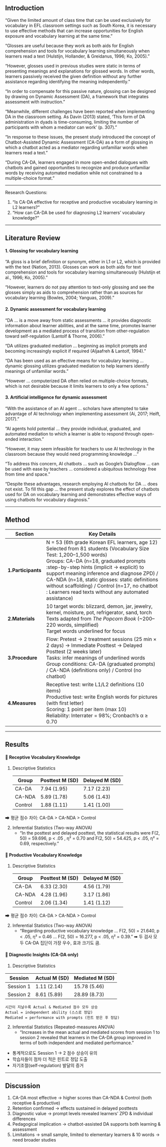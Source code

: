 ## Introduction 
“Given the limited amount of class time that can be used exclusively for vocabulary in EFL classroom settings such as South Korea, it is necessary to use effective methods that can increase opportunities for English exposure and vocabulary learning at the same time.”

“Glosses are useful because they work as both aids for English comprehension and tools for vocabulary learning simultaneously when learners read a text (Hulstijn, Hollander, & Greidanus, 1996; Ko, 2005).”

“However, glosses used in previous studies were static in terms of presenting meanings and explanations for glossed words. In other words, learners passively received the given definition without any further assistance regarding identifying the meaning independently.”

“In order to compensate for this passive nature, glossing can be designed by drawing on Dynamic Assessment (DA), a framework that integrates assessment with instruction.”

“Meanwhile, different challenges have been reported when implementing DA in the classroom setting. As Davin (2013) stated, ‘This form of DA administration in dyads is time-consuming, limiting the number of participants with whom a mediator can work’ (p. 307).”

“In response to these issues, the present study introduced the concept of Chatbot-Assisted Dynamic Assessment (CA-DA) as a form of glossing in which a chatbot acted as a mediator regarding unfamiliar words when learners read a text.”

“During CA-DA, learners engaged in more open-ended dialogues with chatbots and gained opportunities to recognize and produce unfamiliar words by receiving automated mediation while not constrained to a multiple-choice format.”

----------
Research Questions:
1. “Is CA-DA effective for receptive and productive vocabulary learning in L2 learners?”
2. “How can CA-DA be used for diagnosing L2 learners’ vocabulary knowledge?”

--------
## Literature Review 

#### 1. Glossing for vocabulary learning
“A gloss is a brief definition or synonym, either in L1 or L2, which is provided with the text (Nation, 2013). Glosses can work as both aids for text comprehension and tools for vocabulary learning simultaneously (Hulstijn et al., 1996; Ko, 2005).”

“However, learners do not pay attention to text-only glossing and see the glosses simply as aids to comprehension rather than as sources for vocabulary learning (Bowles, 2004; Yanguas, 2009).”

#### 2. Dynamic assessment for vocabulary learning
“DA … is a move away from static assessments … it provides diagnostic information about learner abilities, and at the same time, promotes learner development as a mediated process of transition from other-regulation toward self-regulation (Lantolf & Thorne, 2006).”

“DA utilizes graduated mediation … beginning as implicit prompts and becoming increasingly explicit if required (Aljaafreh & Lantolf, 1994).”

 “DA has been used as an effective means for vocabulary learning … dynamic glossing utilizes graduated mediation to help learners identify meanings of unfamiliar words.”

“However … computerized DA often relied on multiple-choice formats, which is not desirable because it limits learners to only a few options.”

#### 3. Artificial intelligence for dynamic assessment
“With the assistance of an AI agent … scholars have attempted to take advantage of AI technology when implementing assessment (Ai, 2017; Heift, 2017).”

“AI agents hold potential … they provide individual, graduated, and automated mediation to which a learner is able to respond through open-ended interaction.”

“However, it may seem infeasible for teachers to use AI technology in the classroom because they would need programming knowledge …”

“To address this concern, AI chatbots … such as Google’s Dialogflow … can be used with ease by teachers … considered a ubiquitous technology free from time and space.”

“Despite these advantages, research employing AI chatbots for DA … does not exist. To fill this gap … the present study explores the effect of chatbots used for DA on vocabulary learning and demonstrates effective ways of using chatbots for vocabulary diagnosis.”

________________________________________

## Method

| Section      | Key Details |
|--------------|-------------|
| **1.Participants** | N = 53 (6th grade Korean EFL learners, age 12) <br> Selected from 81 students (Vocabulary Size Test: 1,200–1,500 words) <br> Groups: CA-DA (n=18, graduated prompts :step-by-step hints (implicit → explicit) to support meaning inference and diagnose ZPD)  / CA-NDA (n=18, static glosses: static definitions without scaffolding) / Control (n=17, no chatbot :  Learners read texts without any automated assistance) |
| **2.Materials** | 10 target words: blizzard, demon, jar, jewelry, kernel, moisture, pot, refrigerator, sand, torch <br> Texts adapted from *The Popcorn Book* (~200–220 words, simplified) <br> Target words underlined for focus |
| **3.Procedure** | Flow: Pretest → 2 treatment sessions (25 min × 2 days) → Immediate Posttest → Delayed Posttest (2 weeks later) <br> Tasks: infer meanings of underlined words <br> Group conditions: CA-DA (graduated prompts) / CA-NDA (definitions only) / Control (no chatbot) |
| **4.Measures** | Receptive test: write L1/L2 definitions (10 items) <br> Productive test: write English words for pictures (with first letter) <br> Scoring: 1 point per item (max 10) <br> Reliability: Interrater = 98%; Cronbach’s α ≥ 0.70 |



----	
## Results 
#### 🌳 Receptive Vocabulary Knowledge

1. Descriptive Statistics
   
   | Group   | Posttest M (SD) | Delayed M (SD) |
   |---------|-----------------|----------------|
   | CA-DA   | 7.94 (1.95)     | 7.17 (2.23)    |
   | CA-NDA  | 5.89 (1.78)     | 5.06 (1.43)    |
   | Control | 1.88 (1.11)     | 1.41 (1.00)    |

➡ 평균 점수 차이: CA-DA > CA-NDA > Control

2. Inferential Statistics (Two-way ANOVA)
   - “In the posttest and delayed posttest, the statistical results were F(2, 50) = 59.696, p < .05 , η² = 0.70 and F(2, 50) = 54.425, p < .05, η² = 0.69, respectively.”

#### 🌳 Productive Vocabulary Knowledge

1. Descriptive Statistics
   
   | Group   | Posttest M (SD) | Delayed M (SD) |
   |---------|-----------------|----------------|
   | CA-DA   | 6.33 (2.30)     | 4.56 (1.79)    |
   | CA-NDA  | 4.28 (1.96)     | 3.17 (1.86)    |
   | Control | 2.06 (1.34)     | 1.41 (1.12)    |

➡ 평균 점수 차이: CA-DA > CA-NDA > Control

2. Inferential Statistics (Two-way ANOVA)
   - “Regarding productive vocabulary knowledge … F(2, 50) = 21.640, p < .05, η² = 0.46 … F(2, 50) = 16.277, p < .05, η² = 0.39.”
➡ 두 검사 모두 CA-DA 집단이 가장 우수, 효과 크기도 큼.

#### 🌱 Diagnostic Insights (CA-DA only)
1.  Descriptive Statistics
   
| Session   | Actual M (SD)   | Mediated M (SD) |
|-----------|-----------------|-----------------|
| Session 1 | 1.11 (2.14)     | 15.78 (5.46)    |
| Session 2 | 8.61 (5.89)     | 28.89 (8.73)    |
     
    시간이 지날수록 Actual & Mediated 점수 모두 상승
    Actual = independent ability (스스로 정답)
    Mediated = performance with prompts (힌트 받은 후 정답)

2. Inferential Statistics (Repeated-measures ANOVA)
   - “Increases in the mean actual and mediated scores from session 1 to session 2 revealed that learners in the CA-DA group improved in terms of both independent and mediated performance.”

 - 통계적으로도 Session 1 → 2 점수 상승이 유의
 - 학습자들이 점차 더 적은 힌트로 정답 도출
 - 자기조절(self-regulation) 발달의 증거

---------------

## Discussion
1. CA-DA most effective → higher scores than CA-NDA & Control (both receptive & productive)
2. Retention confirmed → effects sustained in delayed posttests
3. Diagnostic value → prompt levels revealed learners’ ZPD & individual differences
4. Pedagogical implication → chatbot-assisted DA supports both learning & assessment
5. Limitations → small sample, limited to elementary learners & 10 words → need broader studies

